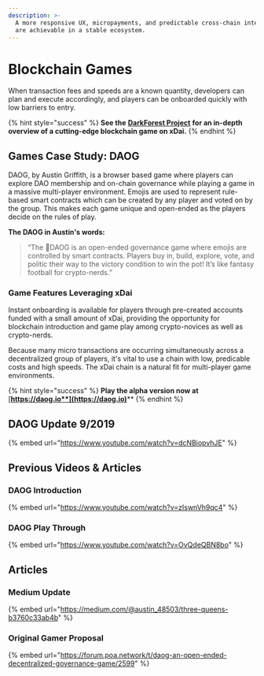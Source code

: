 ```yaml
---
description: >-
  A more responsive UX, micropayments, and predictable cross-chain interactions
  are achievable in a stable ecosystem.
---
```


# Blockchain Games

When transaction fees and speeds are a known quantity, developers can plan and execute accordingly, and players can be onboarded quickly with low barriers to entry.

{% hint style="success" %}
**See the** [**DarkForest Project**](../project-spotlights/dark-forest.md) **for an in-depth overview of a cutting-edge blockchain game on xDai.**
{% endhint %}

## Games Case Study:  DAOG

DAOG, by Austin Griffith, is a browser based game where players can explore DAO membership and on-chain governance while playing a game in a massive multi-player environment. Emojis are used to represent rule-based smart contracts which can be created by any player and voted on by the group. This makes each game unique and open-ended as the players decide on the rules of play.&#x20;

**The DAOG in Austin's words:**

> “The 🐶DAOG is an open-ended governance game where emojis are controlled by smart contracts. Players buy in, build, explore, vote, and politic their way to the victory condition to win the pot! It’s like fantasy football for crypto-nerds.”

### Game Features Leveraging xDai

Instant onboarding is available for players through pre-created accounts funded with a small amount of xDai, providing the opportunity for blockchain introduction and game play among crypto-novices as well as crypto-nerds.

Because many micro transactions are occurring simultaneously across a decentralized group of players, it's vital to use a chain with low, predicable costs and high speeds. The xDai chain is a natural fit for multi-player game environments.&#x20;

{% hint style="success" %}
**Play the alpha version now at** [**https://daog.io**](https://daog.io)****
{% endhint %}

## DAOG Update 9/2019

{% embed url="https://www.youtube.com/watch?v=dcNBiopvhJE" %}

## Previous Videos & Articles

### DAOG Introduction

{% embed url="https://www.youtube.com/watch?v=zIswnVh9qc4" %}

### DAOG Play Through

{% embed url="https://www.youtube.com/watch?v=OvQdeQBN8bo" %}

## Articles

### Medium Update

{% embed url="https://medium.com/@austin_48503/three-queens-b3760c33ab4b" %}

### Original Gamer Proposal

{% embed url="https://forum.poa.network/t/daog-an-open-ended-decentralized-governance-game/2599" %}



